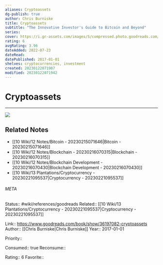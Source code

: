 ```yaml
---
aliases: Cryptoassets
dg-publish: true
author: Chris Burniske
title: Cryptoassets
subtitle: "The Innovative Investor's Guide to Bitcoin and Beyond"
series: 
cover: https://i.gr-assets.com/images/S/compressed.photo.goodreads.com/books/1504794373l/36197082._SY475_.jpg
rating: 6
avgRating: 3.96
dateAdded: 2022-07-23
dateRead: 
datePublished: 2017-01-01
shelves: cryptocurrencies, investment
created: 20230122071907
modified: 20230122071942
---
```

# Cryptoassets
---
![](https://i.gr-assets.com/images/S/compressed.photo.goodreads.com/books/1504794373l/36197082._SY475_.jpg)

## Related Notes
- [[10 Wiki/12 Notes/Bitcoin - 20230215071646\|Bitcoin - 20230215071646]]
- [[10 Wiki/12 Notes/Blockchain - 20230216070315\|Blockchain - 20230216070315]]
- [[10 Wiki/12 Notes/Blockchain Development - 20230216070430\|Blockchain Development - 20230216070430]]
- [[10 Wiki/13 Plantations/Cryptocurrency - 20230221095537\|Cryptocurrency - 20230221095537]]




###### META
Status:: #wiki/references/goodreads
Related:: [[10 Wiki/13 Plantations/Cryptocurrency - 20230221095537\|Cryptocurrency - 20230221095537]]

Link:: https://www.goodreads.com/book/show/36197082-cryptoassets
Author:: [[Chris Burniske\|Chris Burniske]]
Year:: 2017-01-01

Priority:: 

Consumed:: true
Reconsume:: 

Rating:: 6
Favorite:: 
